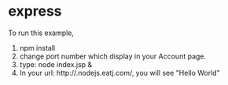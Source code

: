 # express
To run this example,
1. npm install
2. change port number which display in your Account page.
3. type: node index.jsp &
4. In your url: http://<your username>.nodejs.eatj.com/, you will see "Hello World"
